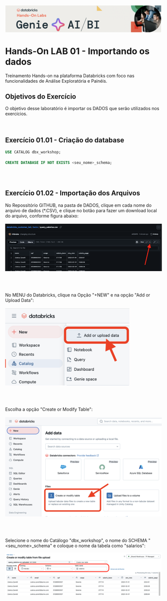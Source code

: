 <img src="https://raw.githubusercontent.com/lrtbrabo/databricks_customer_lab/main/images/header_genie.png">

# Hands-On LAB 01 - Importando os dados

Treinamento Hands-on na plataforma Databricks com foco nas funcionalidades de Análise Exploratória e Painéis.


## Objetivos do Exercício

O objetivo desse laboratório é importar os DADOS que serão utilizados nos exercícios.
</br></br></br>

## Exercício 01.01 - Criação do database

``` sql
USE CATALOG dbx_workshop;

CREATE DATABASE IF NOT EXISTS <seu_nome>_schema;

```
</br></br>

## Exercício 01.02 - Importação dos Arquivos

No Repossitório GITHUB, na pasta de DADOS, clique em cada nome do arquivo de dados (*.CSV), e clique no botão para fazer um download local do arquivo, conforme figura abaixo:
</br></br>
<img src="https://raw.githubusercontent.com/lrtbrabo/databricks_customer_lab/main/images/lab1_01.png">

</br></br></br>
No MENU do Databricks, clique na Opção "+NEW" e na opção  "Add or Upload Data":
</br></br>
<img src="https://raw.githubusercontent.com/lrtbrabo/databricks_customer_lab/main/images/lab1_02.png" width="400px">

</br></br></br>
Escolha a opção "Create or Modify Table":
</br></br>
<img src="https://raw.githubusercontent.com/lrtbrabo/databricks_customer_lab/main/images/lab1_03.png" width="700px">

</br></br></br>
Selecione o nome do Catálogo "dbx_workshop", o nome do SCHEMA "<seu_nome>_schema" e coloque o nome da tabela como "salarios":

<img src="https://raw.githubusercontent.com/lrtbrabo/databricks_customer_lab/main/images/lab1_04.png">
</br></br>
</br></br></br>




